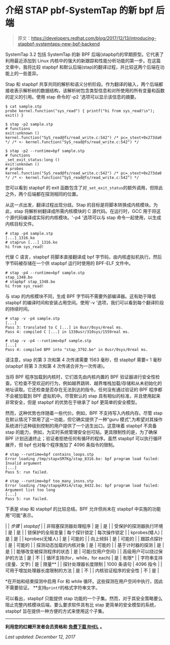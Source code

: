 # 介绍 STAP pbf-SystemTap 的新 bpf 后端

> 原文：<https://developers.redhat.com/blog/2017/12/13/introducing-stapbpf-systemtaps-new-bpf-backend>

SystemTap 3.2 包括 SystemTap 的新 BPF 后端(stapbpf)的早期原型。它代表了利用最近添加到 Linux 内核中的强大的新跟踪和性能分析功能的第一步。在这篇文章中，我将比较 stapbpf 和默认后端(stap)的翻译过程，并比较这两个后端在功能上的一些差异。

Stap 和 stapbpf 共享共同的解析和语义分析阶段。作为翻译的输入，两个后端都接收表示解析树的数据结构，该解析树包含类型信息和对所使用的所有变量和函数的定义的引用。使用 stap 命令的'-p2 '选项可以显示该信息的摘要。

```
$ cat sample.stp
probe kernel.function("sys_read") { printf("hi from sys_read!\n"); exit() }

$ stap -p2 sample.stp
# functions
exit:unknown ()
kernel.function("SyS_read@fs/read_write.c:542") /* pc=_stext+0x273da0 */ /* <- kernel.function("SyS_read@fs/read_write.c:542") */

$ stap -p2 --runtime=bpf sample.stp
# functions
_set_exit_status:long ()
exit:unknown ()
# probes
kernel.function("SyS_read@fs/read_write.c:542") /* pc=_stext+0x273da0 */ /* <- kernel.function("SyS_read@fs/read_write.c:542") */

```

您可以看到 stapbpf 的 exit 函数包含了对`_set_exit_status`的额外调用，但除此之外，两个后端都在探测相同的位置。

从这一点出发，翻译过程出现分歧。Stap 的目标是将脚本转换成内核模块。为此，stap 将解析树翻译成所需内核模块的 C 源代码。在运行时，GCC 用于将这个源代码编译成实际的内核模块。'-p4 '选项可以与 stap 命令一起使用，以生成内核目标文件。

```
# stap -p4 sample.stp
[...]_1316.ko
# staprun [...]_1316.ko
hi from sys_read!

```

代替 C 语言，stapbpf 将脚本直接翻译成 bpf 字节码，由内核虚拟机执行。然后字节码被存储在一个供 stapbpf 运行时使用的 BPF-ELF 文件中。

```
# stap -p4 --runtime=bpf sample.stp
stap_1348.bo
# stapbpf stap_1348.bo
hi from sys_read!

```

与 stap 的内核模块不同，生成 BPF 字节码不需要外部编译器。这有助于降低 stapbpf 的编译时间和安装占用空间。使用'-v '选项，我们可以看到每个翻译阶段的持续时间。

```
# stap -v -p4 sample.stp
[...]
Pass 3: translated to C [...] in 0usr/0sys/4real ms.
Pass 4: compiled C [...] in 1330usr/310sys/1559real ms.

# stap -v -p4 --runtime=bpf sample.stp
[...]
Pass 4: compiled BPF into "stap_3792.bo" in 0usr/0sys/0real ms.

```

请注意，stap 的第 3 次和第 4 次传递需要 1563 毫秒，但 stapbpf 需要< 1 毫秒(stapbpf 将第 3 次和第 4 次传递合并为一次传递)。

当将 BPF 程序加载到内核时，它们首先由内核内置的 BPF 验证器进行安全性检查。它检查不受欢迎的行为，例如越界跳转、越界堆栈加载/存储和从未初始化的地址读取。它还检查是否存在无法到达的指令。任何没有通过验证的 BPF 程序都不会被加载到 BPF 虚拟机中。尽管默认的 stap 具有相似的标准，并且使用起来非常安全，但是 stapbpf 的优势在于继承了 bpf 更简单的安全模型。

然而，这种优势也伴随着一些代价。例如，BPF 不支持写入内核内存。尽管 stap 在默认情况下禁用了这一功能，但它确实提供了一种“guru 模式”,为希望对其操作系统进行这种级别控制的用户提供了一个逃生出口。这意味着 stapbpf 不具备 stap 的能力，例如，为实时系统管理安全创可贴。更具限制性的是，为了确保 BPF 计划迅速终止；验证者拒绝任何有循环的程序。虽然 stapbpf 可以执行循环展开，但 bpf 也对每个程序施加了 4096 条指令的限制。

```
# stap --runtime=bpf contains_loops.stp
Error loading /tmp/stapxSM7Kg/stap_8316.bo: bpf program load failed: Invalid argument
[...]
Pass 5: run failed.

# stap --runtime=bpf too_many_insns.stp
Error loading /tmp/stapqxRXi4/stap_8432.bo: bpf program load failed: Argument list too long
[...]
Pass 5: run failed.

```

下表是 stap 和 stapbpf 的比较总结。BPF 允许但尚未在 stapbpf 中实施的功能用“可能”表示。

|  | *步骤* | *stapbpf* |
| 非阻塞探测器处理程序 | 是 | 是 |
| 受保护的探测器执行环境 | 是 | 是 |
| 锁保护的全局变量 | 每个探针锁定 | 每次操作锁定 |
| kprobes(矮人) | 是 | 是 |
| kprobes(无矮人) | 是 | 可能的 |
| 向上倾斜 | 是 | 可能的 |
| 跟踪点探针 | 是 | 可能的 |
| 探测动态加载的内核对象 | 是 | 可能的 |
| 基于计时器的探测 | 是 | 是 |
| 能够改变被探测程序的状态 | 是 | 可能(仅用户空间) |
| 高级用户可以绕过保护的方法 | 是 | 不 |
| 循环支持(for，while，for each) | 是 | 有限* |
| 字符串支持(变量、文字) | 是 | 限量** |
| 探针处理器长度限制 | 1000 条语句 | 4096 指令 |
| 可用于增加处理器长度限制的方法 | 是 | 不 |
| 内核验证程序的安全性 | 不 | 是 |

*在开始和结束探测中启用 For 和 while 循环。这些探测在用户空间中执行，因此不需要验证。
**支持`printf`的格式字符串文字。

可以看出，stapbpf 只能提供 stap 功能的一个子集。然而，对于其安全策略要么阻止完整内核模块后端，要么要求软件具有比 stap 更简单的安全模型的系统，stapbpf 旨在提供一种方便的方式来使用这个子集。

* * *

**利用您的红帽开发者会员资格和** [**免费下载 RHEL**](http://developers.redhat.com/products/rhel/download/) **。**

*Last updated: December 12, 2017*